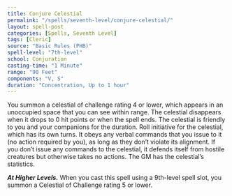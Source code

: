 ```yaml
---
title: Conjure Celestial
permalink: "/spells/seventh-level/conjure-celestial/"
layout: spell-post
categories: [Spells, Seventh Level]
tags: [Cleric]
source: "Basic Rules (PHB)"
spell-level: "7th-level"
school: Conjuration
casting-time: "1 Minute"
range: "90 Feet"
components: "V, S"
duration: "Concentration, Up to 1 hour"
---
```


You summon a celestial of challenge rating 4 or lower, which appears in an unoccupied space that you can see within range. The celestial disappears when it drops to 0 hit points or when the spell ends. The celestial is friendly to you and your companions for the duration. Roll initiative for the celestial, which has its own turns. It obeys any verbal commands that you issue to it (no action required by you), as long as they don’t violate its alignment. If you don’t issue any commands to the celestial, it defends itself from hostile creatures but otherwise takes no actions. The GM has the celestial’s statistics.

***At Higher Levels.*** When you cast this spell using a 9th-level spell slot, you summon a Celestial of Challenge rating 5 or lower.
